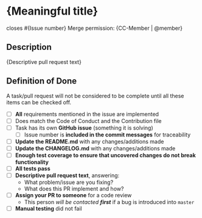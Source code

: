 # {Meaningful title}

closes #{Issue number}
Merge permission: {CC-Member | @member}

## Description

{Descriptive pull request text}

## Definition of Done

A task/pull request will not be considered to be complete until all these items can be checked off.

* [ ] **All** requirements mentioned in the issue are implemented
* [ ] Does match the Code of Conduct and the Contribution file 
* [ ] Task has its own **GitHub issue** (something it is solving)
  * [ ] Issue number is **included in the commit messages** for traceability
* [ ] **Update the README.md** with any changes/additions made
* [ ] **Update the CHANGELOG.md** with any changes/additions made
* [ ] **Enough test coverage to ensure that uncovered changes do not break functionality**
* [ ] **All tests pass**    
* [ ] **Descriptive pull request text**, answering:
  + What problem/issue are you fixing?
  + What does this PR implement and how? 
* [ ] **Assign your PR to someone** for a code review
  + This person _will be contacted **first**_ if a bug is introduced into `master`
* [ ] **Manual testing** did not fail
